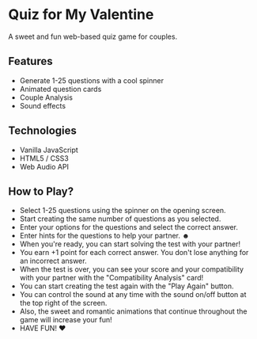 # Quiz for My Valentine

A sweet and fun web-based quiz game for couples.

## Features
- Generate 1-25 questions with a cool spinner
- Animated question cards
- Couple Analysis
- Sound effects

## Technologies
- Vanilla JavaScript
- HTML5 / CSS3
- Web Audio API

## How to Play?
- Select 1-25 questions using the spinner on the opening screen.
- Start creating the same number of questions as you selected.
- Enter your options for the questions and select the correct answer.
- Enter hints for the questions to help your partner. ☻
- When you're ready, you can start solving the test with your partner!
- You earn +1 point for each correct answer. You don't lose anything for an incorrect answer.
- When the test is over, you can see your score and your compatibility with your partner with the "Compatibility Analysis" card!
- You can start creating the test again with the "Play Again" button.
- You can control the sound at any time with the sound on/off button at the top right of the screen.
- Also, the sweet and romantic animations that continue throughout the game will increase your fun!
- HAVE FUN! ♥
